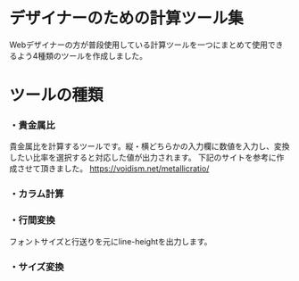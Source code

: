 # デザイナーのための計算ツール集
Webデザイナーの方が普段使用している計算ツールを一つにまとめて使用できるよう4種類のツールを作成しました。

# ツールの種類
### ・貴金属比
貴金属比を計算するツールです。縦・横どちらかの入力欄に数値を入力し、変換したい比率を選択すると対応した値が出力されます。
下記のサイトを参考に作成させて頂きました。
https://voidism.net/metallicratio/
### ・カラム計算

### ・行間変換
フォントサイズと行送りを元にline-heightを出力します。
### ・サイズ変換

